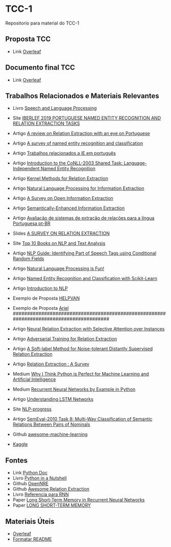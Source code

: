# TCC-1
Repositorio para material do TCC-1

## Proposta TCC
* Link [Overleaf](https://www.overleaf.com/read/xymdzscpsrms)

## Documento final TCC
* Link [Overleaf](https://pt.overleaf.com/read/gnjjpzcsspyw)

## Trabalhos Relacionados e Materiais Relevantes 
* Livro [Speech and Language Processing ](https://web.stanford.edu/~jurafsky/slp3/17.pdf)

* Site [IBERLEF 2019 PORTUGUESE NAMED ENTITY RECOGNITION AND RELATION EXTRACTION TASKS](http://www.inf.pucrs.br/linatural/wordpress/iberlef-2019/)

* Artigo [A review on Relation Extraction with an eye on Portuguese](http://repositorio.pucrs.br/dspace/bitstream/10923/14047/2/A_review_on_Relation_Extraction_with_an_eye_on_Portuguese.pdf)

* Artigo [A survey of named entity recognition and classification](https://cswww.essex.ac.uk/staff/poesio/Teach/807/Readings/nadeau_sekine_2007.pdf)

* Artigo [Trabalhos relacionados a IE em português](https://drive.google.com/drive/folders/1fNbxXoSmBOR3FzTHu8miFAjenWK7f7mZ)

* Artigo [Introduction to the CoNLL-2003 Shared Task:
Language-Independent Named Entity Recognition](https://arxiv.org/pdf/cs/0306050.pdf)

* Artigo [Kernel Methods for Relation Extraction](http://www.jmlr.org/papers/v3/zelenko03a.html)

* Artigo [Natural Language Processing for Information Extraction](https://arxiv.org/pdf/1807.02383.pdf)

* Artigo [A Survey on Open Information Extraction](http://aclweb.org/anthology/C18-1326)

* Artigo [Semantically-Enhanced Information Extraction
 ](https://digitalcommons.calpoly.edu/cgi/viewcontent.cgi?article=1188&context=csse_fac)
 
 * Artigo [Avaliação de sistemas de extração de relações para a língua Portuguesa pt-BR](https://www.academia.edu/36530548/Avalia%C3%A7%C3%A3o_de_sistemas_de_extra%C3%A7%C3%A3o_de_rela%C3%A7%C3%B5es_para_a_l%C3%ADngua_Portuguesa_pt-BR_Evaluation_of_Relation_Extraction_Systems_for_portuguese_language_pt-BR?fbclid=IwAR2Rgb-XsTzqP0yMks4g0qGdBZX4Jtf2omTvZLv2wh3cOmrQu3K0ljtnMAA)

* Slides [A SURVEY ON RELATION EXTRACTION](http://www.cs.cmu.edu/~nbach/papers/A-survey-on-Relation-Extraction-Slides.pdf)

* Site [Top 10 Books on NLP and Text Analysis](https://medium.com/sciforce/top-10-books-on-nlp-and-text-analysis-8393a9fd3f49)

* Artigo [NLP Guide: Identifying Part of Speech Tags using Conditional Random Fields](https://medium.com/analytics-vidhya/pos-tagging-using-conditional-random-fields-92077e5eaa31)

* Artigo [Natural Language Processing is Fun!](https://medium.com/@ageitgey/natural-language-processing-is-fun-9a0bff37854e)

* Artigo [Named Entity Recognition and Classification with Scikit-Learn](https://towardsdatascience.com/named-entity-recognition-and-classification-with-scikit-learn-f05372f07ba2)

* Artigo [Introduction to NLP](https://towardsdatascience.com/introduction-to-nlp-5bff2b2a7170)

* Exemplo de Proposta [HELPVAN](https://drive.google.com/file/d/1MsjNGsmKwc9JCs3PpIUqKrKV1OlN5IAc/view?ts=5b84a648)

* Exemplo de Proposta [Ariel](https://drive.google.com/file/d/18ZDKoENar_ezHumi2G0L2AiPEcER-bxL/view?usp=sharing)
########################################################################################
* Artigo [Neural Relation Extraction with Selective Attention over Instances](https://www.aclweb.org/anthology/P16-1200)
* Artigo [Adversarial Training for Relation Extraction](https://www.aclweb.org/anthology/D17-1187)
* Artigo [A Soft-label Method for Noise-tolerant Distantly Supervised Relation Extraction](https://aclweb.org/anthology/D17-1189)
* Artigo [Relation Extraction : A Survey](https://arxiv.org/pdf/1712.05191.pdf)
* Medium [Why I Think Python is Perfect for Machine Learning and Artificial Intelligence](https://towardsdatascience.com/8-reasons-why-python-is-good-for-artificial-intelligence-and-machine-learning-4a23f6bed2e6)
* Medium [Recurrent Neural Networks by Example in Python](https://towardsdatascience.com/recurrent-neural-networks-by-example-in-python-ffd204f99470)
* Artigo [Understanding LSTM Networks](http://colah.github.io/posts/2015-08-Understanding-LSTMs/)
* Site [NLP-progress](http://nlpprogress.com/english/relationship_extraction.html)
* Artigo [SemEval-2010 Task 8: Multi-Way Classification
of Semantic Relations Between Pairs of Nominals](https://www.aclweb.org/anthology/S10-1006)
* Github [awesome-machine-learning](https://github.com/josephmisiti/awesome-machine-learning/blob/master/books.md)
* [Kaggle](https://www.kaggle.com/)

## Fontes
* Link [Python Doc](https://docs.python.org/3/faq/general.html#what-is-python)
* Livro [Python in a Nutshell](https://www.amazon.com/Python-Nutshell-Desktop-Quick-Reference/dp/144939292X/ref=dp_ob_image_bk)
* Github [OpenNRE](https://github.com/thunlp/OpenNRE)
* Github [Awesome Relation Extraction](https://github.com/roomylee/awesome-relation-extraction)
* Livro [Referencia para RNN](http://www.dkriesel.com/_media/science/neuronalenetze-en-zeta2-2col-dkrieselcom.pdf)
* Paper [Long Short-Term Memory
in Recurrent Neural Networks](http://www.felixgers.de/papers/phd.pdf)
* Paper [LONG SHORT-TERM MEMORY](https://www.bioinf.jku.at/publications/older/2604.pdf)

## Materiais Úteis
* [Overleaf](https://v2.overleaf.com/)
* [Formatar README](https://help.github.com/articles/basic-writing-and-formatting-syntax/)
